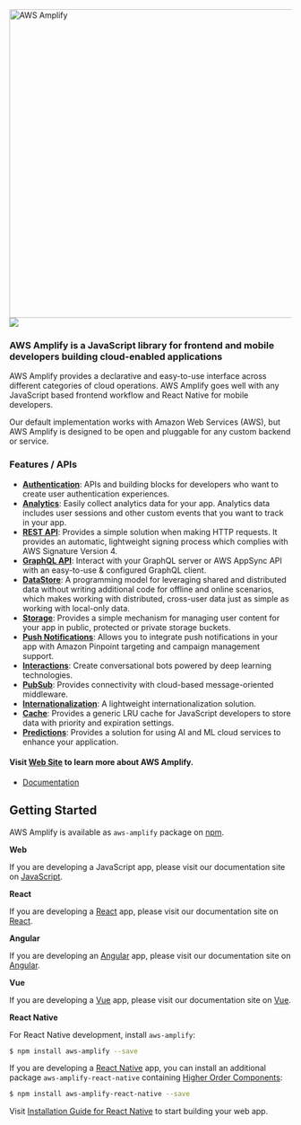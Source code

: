 <img src="https://s3.amazonaws.com/aws-mobile-hub-images/aws-amplify-logo.png" alt="AWS Amplify" width="550" >

<a href="https://nodei.co/npm/aws-amplify/">
  <img src="https://nodei.co/npm/aws-amplify.svg?downloads=true&downloadRank=true&stars=true">
</a>

### AWS Amplify is a JavaScript library for frontend and mobile developers building cloud-enabled applications

AWS Amplify provides a declarative and easy-to-use interface across different categories of cloud operations. AWS Amplify goes well with any JavaScript based frontend workflow and React Native for mobile developers.

Our default implementation works with Amazon Web Services (AWS), but AWS Amplify is designed to be open and pluggable for any custom backend or service.

### Features / APIs

- [**Authentication**](https://docs.amplify.aws/lib/auth/getting-started/q/platform/js): APIs and building blocks for developers who want to create user authentication experiences.
- [**Analytics**](https://docs.amplify.aws/lib/analytics/getting-started/q/platform/js): Easily collect analytics data for your app. Analytics data includes user sessions and other custom events that you want to track in your app.
- [**REST API**](https://docs.amplify.aws/lib/restapi/getting-started/q/platform/js): Provides a simple solution when making HTTP requests. It provides an automatic, lightweight signing process which complies with AWS Signature Version 4.
- [**GraphQL API**](https://docs.amplify.aws/lib/graphqlapi/getting-started/q/platform/js): Interact with your GraphQL server or AWS AppSync API with an easy-to-use & configured GraphQL client.
- [**DataStore**](https://docs.amplify.aws/lib/datastore/getting-started/q/platform/js): A programming model for leveraging shared and distributed data without writing additional code for offline and online scenarios, which makes working with distributed, cross-user data just as simple as working with local-only data.
- [**Storage**](https://docs.amplify.aws/lib/storage/getting-started/q/platform/js): Provides a simple mechanism for managing user content for your app in public, protected or private storage buckets.
- [**Push Notifications**](https://docs.amplify.aws/lib/push-notifications/getting-started/q/platform/js): Allows you to integrate push notifications in your app with Amazon Pinpoint targeting and campaign management support.
- [**Interactions**](https://docs.amplify.aws/lib/interactions/getting-started/q/platform/js#interactions-with-aws): Create conversational bots powered by deep learning technologies.
- [**PubSub**](https://docs.amplify.aws/lib/pubsub/getting-started/q/platform/js): Provides connectivity with cloud-based message-oriented middleware.
- [**Internationalization**](https://docs.amplify.aws/lib/utilities/i18n/q/platform/js): A lightweight internationalization solution.
- [**Cache**](https://docs.amplify.aws/lib/utilities/cache/q/platform/js): Provides a generic LRU cache for JavaScript developers to store data with priority and expiration settings.
- [**Predictions**](https://docs.amplify.aws/lib/predictions/getting-started/q/platform/js): Provides a solution for using AI and ML cloud services to enhance your application.

#### Visit [Web Site](https://docs.amplify.aws/) to learn more about AWS Amplify.

- [Documentation](https://docs.amplify.aws/)

## Getting Started

AWS Amplify is available as `aws-amplify` package on [npm](https://www.npmjs.com/).

**Web**

If you are developing a JavaScript app, please visit our documentation site on [JavaScript](https://docs.amplify.aws/start/q/integration/js).

**React**

If you are developing a [React](https://github.com/facebook/react/) app, please visit our documentation site on [React](https://docs.amplify.aws/start/q/integration/react).

**Angular**

If you are developing an [Angular](https://github.com/angular/angular) app, please visit our documentation site on [Angular](https://docs.amplify.aws/start/q/integration/angular).

**Vue**

If you are developing a [Vue](https://github.com/vuejs/vue) app, please visit our documentation site on [Vue](https://docs.amplify.aws/start/q/integration/vue).

**React Native**

For React Native development, install `aws-amplify`:

```bash
$ npm install aws-amplify --save
```

If you are developing a [React Native](https://github.com/facebook/react-native) app, you can install an additional package `aws-amplify-react-native` containing [Higher Order Components](https://reactjs.org/docs/higher-order-components.html):

```bash
$ npm install aws-amplify-react-native --save
```

Visit [Installation Guide for React Native](https://docs.amplify.aws/start/q/integration/react-native) to start building your web app.

